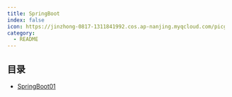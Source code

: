 ```yaml
---
title: SpringBoot
index: false
icon: https://jinzhong-0817-1311841992.cos.ap-nanjing.myqcloud.com/picgo/SPRINGBOOT.svg
category:
  - README
---
```


## 目录

- [SpringBoot01](spring-boot01.md)
